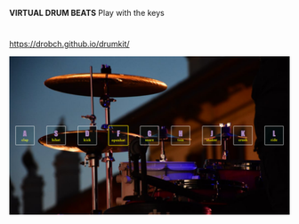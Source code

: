 __VIRTUAL DRUM BEATS__
Play with the keys
#
https://drobch.github.io/drumkit/

![screenshot](src/img/screenshot.png)
